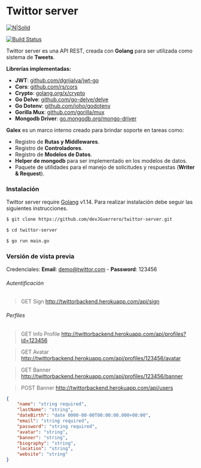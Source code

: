 # Twittor server

[![N|Solid](https://cldup.com/dTxpPi9lDf.thumb.png)](https://nodesource.com/products/nsolid)

[![Build Status](https://travis-ci.org/joemccann/dillinger.svg?branch=master)](https://travis-ci.org/joemccann/dillinger)

Twittor server es una API REST, creada con **Golang** para ser utilizada como sistema de **Tweets**.

**Librerías implementadas:**
- **JWT**:               [github.com/dgrijalva/jwt-go](github.com/dgrijalva/jwt-go)
- **Cors**:              [github.com/rs/cors](github.com/rs/cors)
- **Crypto**:            [golang.org/x/crypto](golang.org/x/crypto)
- **Go Delve**:          [github.com/go-delve/delve](github.com/go-delve/delve)
- **Go Dotenv**:         [github.com/joho/godotenv](github.com/joho/godotenv)
- **Gorilla Mux**:       [github.com/gorilla/mux](github.com/gorilla/mux)
- **Mongodb Driver**:    [go.mongodb.org/mongo-driver](go.mongodb.org/mongo-driver)

**Galex** es un marco interno creado para brindar soporte en tareas como:
- Registro de **Rutas y Middlewares**.
- Registro de **Controladores**.
- Registro de **Modelos de Datos**.
- **Helper de mongodb** para ser implementado en los modelos de datos.
- Paquete de utilidades para el manejo de solicitudes y respuestas (**Writer & Request**).

### Instalación

Twittor server require [Golang](https://golang.org/) v1.14.
Para realizar instalación debe seguir las siguientes instrucciones.

```sh
$ git clone https://github.com/devJGuerrero/twittor-server.git
```
```sh
$ cd twittor-server
```
```sh
$ go run main.go
```

### Versión de vista previa

Credenciales: **Email**: demo@twittor.com - **Password**: 123456

###### Autentificación
> GET Sign http://twittorbackend.herokuapp.com/api/sign

###### Perfiles
> GET Info Profile http://twittorbackend.herokuapp.com/api/profiles?id=123456

> GET Avatar http://twittorbackend.herokuapp.com/api/profiles/123456/avatar

> GET Banner http://twittorbackend.herokuapp.com/api/profiles/123456/banner

> POST Banner http://twittorbackend.herokuapp.com/api/users
```json
{
    "name": "string required",
    "lastName": "string",
    "dateBirth": "date 0000-00-00T00:00:00.000+00:00",
    "email": "string required",
    "password": "string required",
    "avatar": "string",
    "banner": "string",
    "biography": "string",
    "location": "string",
    "website": "string"
}
```
